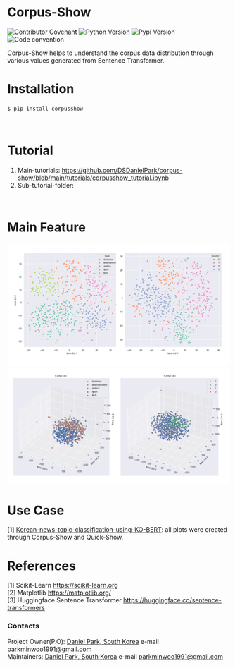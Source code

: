 # Corpus-Show
[![Contributor Covenant](https://img.shields.io/badge/contributor%20covenant-v2.0%20adopted-black.svg)](code_of_conduct.md)
[![Python Version](https://img.shields.io/badge/python-3.6%2C3.7%2C3.8-black.svg)](code_of_conduct.md)
![Pypi Version](https://img.shields.io/pypi/v/corpusshow.svg)
![Code convention](https://img.shields.io/badge/code%20convention-pep8-black)

Corpus-Show helps to understand the corpus data distribution through various values generated from Sentence Transformer.


# Installation
  ```cmd
  $ pip install corpusshow
  ```
<br>

# Tutorial
1. Main-tutorials: https://github.com/DSDanielPark/corpus-show/blob/main/tutorials/corpusshow_tutorial.ipynb
2. Sub-tutorial-folder: 
 

<Br>

# Main Feature
  ![](https://github.com/DSDanielPark/corpus-show/blob/main/tutorials/readme_fig1.png)
  ![](https://github.com/DSDanielPark/corpus-show/blob/main/tutorials/readme_fig2.png)



# Use Case
[1] [Korean-news-topic-classification-using-KO-BERT](https://github.com/DSDanielPark/fine-tuned-korean-BERT-news-article-classifier): all plots were created through Corpus-Show and Quick-Show.

# References
[1] Scikit-Learn https://scikit-learn.org <br>
[2] Matplotlib https://matplotlib.org/ <br>
[3] Huggingface Sentence Transformer https://huggingface.co/sentence-transformers


### Contacts
Project Owner(P.O): [Daniel Park, South Korea](https://github.com/DSDanielPark) 
e-mail parkminwoo1991@gmail.com <br>
Maintainers: [Daniel Park, South Korea](https://github.com/DSDanielPark) 
e-mail parkminwoo1991@gmail.com
